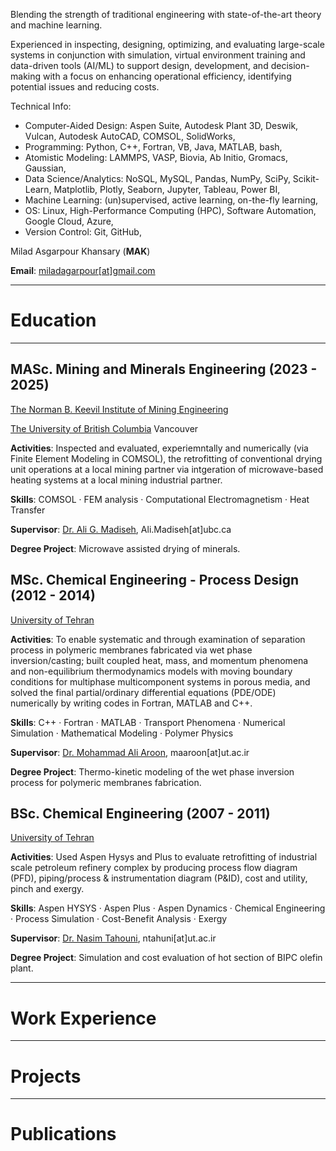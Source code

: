 
Blending the strength of traditional engineering with state-of-the-art theory and machine learning. 

Experienced in inspecting, designing, optimizing, and evaluating large-scale systems in conjunction with simulation, virtual environment training and data-driven tools (AI/ML) to support design, development, and decision-making with a focus on enhancing operational efficiency, identifying potential issues and reducing costs. 

Technical Info: 
- Computer-Aided Design: Aspen Suite, Autodesk Plant 3D, Deswik, Vulcan, Autodesk AutoCAD, COMSOL, SolidWorks, 
- Programming: Python, C++, Fortran, VB, Java, MATLAB, bash, 
- Atomistic Modeling: LAMMPS, VASP, Biovia, Ab Initio, Gromacs, Gaussian,  
- Data Science/Analytics: NoSQL, MySQL, Pandas, NumPy, SciPy, Scikit-Learn, Matplotlib, Plotly, Seaborn, Jupyter, Tableau, Power BI,  
- Machine Learning: (un)supervised, active learning, on-the-fly learning, 
- OS: Linux, High-Performance Computing (HPC), Software Automation, Google Cloud, Azure, 
- Version Control: Git, GitHub,

Milad Asgarpour Khansary (**MAK**) 

**Email**: [miladagarpour[at]gmail.com](mailto:miladasgarpour@gmail.com)

___

# Education 
___

## MASc. Mining and Minerals Engineering (2023 - 2025)

[The Norman B. Keevil Institute of Mining Engineering](https://mining.ubc.ca/)

[The University of British Columbia](https://www.ubc.ca/) Vancouver

**Activities**: Inspected and evaluated, experiemntally and numerically (via Finite Element Modeling in COMSOL), the retrofitting of conventional drying unit operations at a local mining partner via intgeration of microwave-based heating systems at a local mining industrial partner.

**Skills**: COMSOL · FEM analysis · Computational Electromagnetism · Heat Transfer

**Supervisor**: [Dr. Ali G. Madiseh](https://scholar.google.com/citations?hl=en&user=37lpUjsAAAAJ), Ali.Madiseh[at]ubc.ca

**Degree Project**: Microwave assisted drying of minerals.

## MSc. Chemical Engineering - Process Design (2012 - 2014)

[University of Tehran](https://ut.ac.ir/en)

**Activities**: To enable systematic and through examination of separation process in polymeric membranes fabricated via wet phase inversion/casting; built coupled heat, mass, and momentum phenomena and non-equilibrium thermodynamics models with moving boundary conditions for multiphase multicomponent systems in porous media, and solved the final partial/ordinary differential equations (PDE/ODE) numerically by writing codes in Fortran, MATLAB and C++. 

**Skills**: C++ · Fortran · MATLAB · Transport Phenomena · Numerical Simulation · Mathematical Modeling · Polymer Physics

**Supervisor**: [Dr. Mohammad Ali Aroon](https://scholar.google.com/citations?user=IxP_tLUAAAAJ&hl=en), maaroon[at]ut.ac.ir

**Degree Project**: Thermo-kinetic modeling of the wet phase inversion process for polymeric membranes fabrication.

## BSc. Chemical Engineering (2007 - 2011)

[University of Tehran](https://ut.ac.ir/en)

**Activities**: Used Aspen Hysys and Plus to evaluate retrofitting of industrial scale petroleum refinery complex by producing process flow diagram (PFD), piping/process & instrumentation diagram (P&ID), cost and utility, pinch and exergy. 

**Skills**: Aspen HYSYS · Aspen Plus · Aspen Dynamics · Chemical Engineering · Process Simulation · Cost-Benefit Analysis · Exergy

**Supervisor**: [Dr. Nasim Tahouni](https://scholar.google.com/citations?user=jWEhjFcAAAAJ&hl=en), ntahuni[at]ut.ac.ir 

**Degree Project**: Simulation and cost evaluation of hot section of BIPC olefin plant.

___

# Work Experience 

___

# Projects 

___

# Publications 

